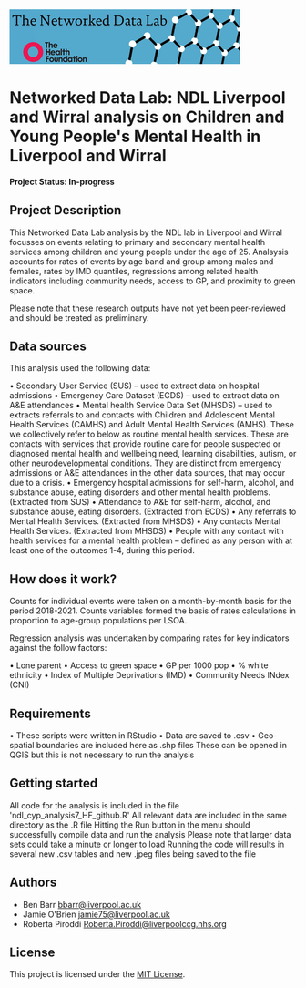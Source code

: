 <img src="ndlbanner.png" width="405" height="96">

# Networked Data Lab: NDL Liverpool and Wirral analysis on Children and Young People's Mental Health in Liverpool and Wirral

#### Project Status: In-progress

## Project Description

This Networked Data Lab analysis by the NDL lab in Liverpool and Wirral focusses on events relating to primary and secondary mental health services among children and young people under the age of 25. Analsysis accounts for rates of events by age band and group among males and females, rates by IMD quantiles, regressions among related health indicators including community needs, access to GP, and proximity to green space. 

Please note that these research outputs have not yet been peer-reviewed and should be treated as preliminary.

## Data sources

This analysis used the following data: 

•	Secondary User Service (SUS) – used to extract data on hospital admissions
•	Emergency Care Dataset (ECDS) – used to extract data on A&E attendances
•	Mental health Service Data Set (MHSDS) – used to extracts referrals to and contacts with 
Children and Adolescent Mental Health Services (CAMHS) and Adult Mental Health Services
(AMHS). These we collectively refer to below as routine mental health services. These are 
contacts with services that provide routine care for people suspected or diagnosed mental 
health and wellbeing need, learning disabilities, autism, or other neurodevelopmental 
conditions. They are distinct from emergency admissions or A&E attendances in the other 
data sources, that may occur due to a crisis. 
•	Emergency hospital admissions for self-harm, alcohol, and substance abuse, eating disorders 
and other mental health problems. (Extracted from SUS)
•	Attendance to A&E for self-harm, alcohol, and substance abuse, eating disorders. (Extracted 
from ECDS)
•	Any referrals to Mental Health Services. (Extracted from MHSDS)
• Any contacts Mental Health Services. (Extracted from MHSDS)
•	People with any contact with health services for a mental health problem – defined as any 
person with at least one of the outcomes 1-4, during this period.

## How does it work?
Counts for individual events were taken on a month-by-month basis for the period 2018-2021. Counts variables formed the basis of rates calculations in proportion to age-group populations per LSOA. 

Regression analysis was undertaken by comparing rates for key indicators against the follow factors:

•	Lone parent 
•	Access to green space
•	GP per 1000 pop
•	% white ethnicity
•	Index of Multiple Deprivations (IMD)
•	Community Needs INdex (CNI)

## Requirements

•	These scripts were written in RStudio
•	Data are saved to .csv
•	Geo-spatial boundaries are included here as .shp files These can be opened in QGIS but this is not necessary to run the analysis


## Getting started

All code for the analysis is included in the file 'ndl_cyp_analysis7_HF_github.R'
All relevant data are included in the same directory as the .R file
Hitting the Run button in the menu should successfully compile data and run the analysis
Please note that larger data sets could take a minute or longer to load
Running the code will results in several new .csv tables and new .jpeg files being saved to the file


## Authors

- Ben Barr bbarr@liverpool.ac.uk
- Jamie O'Brien jamie75@liverpool.ac.uk
- Roberta Piroddi Roberta.Piroddi@liverpoolccg.nhs.org

## License

This project is licensed under the [MIT License](https://opensource.org/licenses/MIT).
